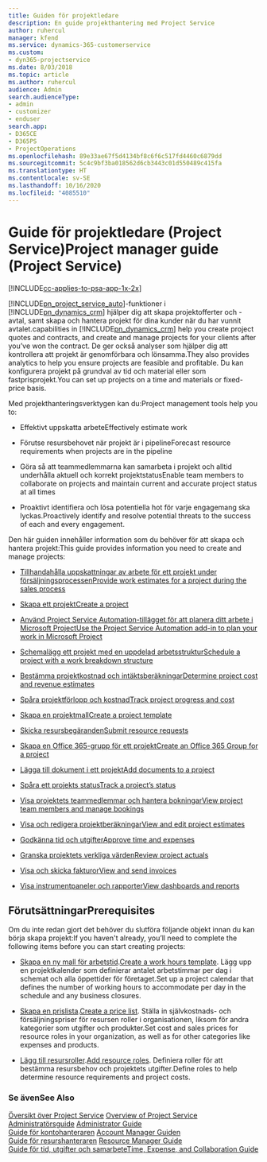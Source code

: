 ```yaml
---
title: Guiden för projektledare
description: En guide projekthantering med Project Service
author: ruhercul
manager: kfend
ms.service: dynamics-365-customerservice
ms.custom:
- dyn365-projectservice
ms.date: 8/03/2018
ms.topic: article
ms.author: ruhercul
audience: Admin
search.audienceType:
- admin
- customizer
- enduser
search.app:
- D365CE
- D365PS
- ProjectOperations
ms.openlocfilehash: 89e33ae67f5d4134bf8c6f6c517fd4460c6879dd
ms.sourcegitcommit: 5c4c9bf3ba018562d6cb3443c01d550489c415fa
ms.translationtype: HT
ms.contentlocale: sv-SE
ms.lasthandoff: 10/16/2020
ms.locfileid: "4085510"
---
```

# <a name="project-manager-guide-project-service"></a><span data-ttu-id="d10e6-103">Guide för projektledare (Project Service)</span><span class="sxs-lookup"><span data-stu-id="d10e6-103">Project manager guide (Project Service)</span></span>

[!INCLUDE[cc-applies-to-psa-app-1x-2x](../includes/cc-applies-to-psa-app-1x-2x.md)]

[!INCLUDE[pn_project_service_auto](../includes/pn-project-service-auto.md)]<span data-ttu-id="d10e6-104">-funktioner i [!INCLUDE[pn_dynamics_crm](../includes/pn-dynamics-crm.md)] hjälper dig att skapa projektofferter och -avtal, samt skapa och hantera projekt för dina kunder när du har vunnit avtalet.</span><span class="sxs-lookup"><span data-stu-id="d10e6-104">capabilities in [!INCLUDE[pn_dynamics_crm](../includes/pn-dynamics-crm.md)] help you create project quotes and contracts, and create and manage projects for your clients after you’ve won the contract.</span></span> <span data-ttu-id="d10e6-105">De ger också analyser som hjälper dig att kontrollera att projekt är genomförbara och lönsamma.</span><span class="sxs-lookup"><span data-stu-id="d10e6-105">They also provides analytics to help you ensure projects are feasible and profitable.</span></span> <span data-ttu-id="d10e6-106">Du kan konfigurera projekt på grundval av tid och material eller som fastprisprojekt.</span><span class="sxs-lookup"><span data-stu-id="d10e6-106">You can set up projects on a time and materials or fixed-price basis.</span></span>  
  
 <span data-ttu-id="d10e6-107">Med projekthanteringsverktygen kan du:</span><span class="sxs-lookup"><span data-stu-id="d10e6-107">Project management tools help you to:</span></span>  
  
-   <span data-ttu-id="d10e6-108">Effektivt uppskatta arbete</span><span class="sxs-lookup"><span data-stu-id="d10e6-108">Effectively estimate work</span></span>  
  
-   <span data-ttu-id="d10e6-109">Förutse resursbehovet när projekt är i pipeline</span><span class="sxs-lookup"><span data-stu-id="d10e6-109">Forecast resource requirements when projects are in the pipeline</span></span>  
  
-   <span data-ttu-id="d10e6-110">Göra så att teammedlemmarna kan samarbeta i projekt och alltid underhålla aktuell och korrekt projektstatus</span><span class="sxs-lookup"><span data-stu-id="d10e6-110">Enable team members to collaborate on projects and maintain current and accurate project status at all times</span></span>  
  
-   <span data-ttu-id="d10e6-111">Proaktivt identifiera och lösa potentiella hot för varje engagemang ska lyckas.</span><span class="sxs-lookup"><span data-stu-id="d10e6-111">Proactively identify and resolve potential threats to the success of each and every engagement.</span></span>  
  
<span data-ttu-id="d10e6-112">Den här guiden innehåller information som du behöver för att skapa och hantera projekt:</span><span class="sxs-lookup"><span data-stu-id="d10e6-112">This guide provides information you need to create and manage projects:</span></span>  
  
-   [<span data-ttu-id="d10e6-113">Tillhandahålla uppskattningar av arbete för ett projekt under försäljningsprocessen</span><span class="sxs-lookup"><span data-stu-id="d10e6-113">Provide work estimates for a project during the sales process</span></span>](../psa/provide-estimates-project-during-sales-process.md)  
  
-   [<span data-ttu-id="d10e6-114">Skapa ett projekt</span><span class="sxs-lookup"><span data-stu-id="d10e6-114">Create a project</span></span>](../psa/create-project.md)  
  
-   [<span data-ttu-id="d10e6-115">Använd Project Service Automation-tillägget för att planera ditt arbete i Microsoft Project</span><span class="sxs-lookup"><span data-stu-id="d10e6-115">Use the Project Service Automation add-in to plan your work in Microsoft Project</span></span>](../psa/add-plan-work-microsoft-project.md)  
  
-   [<span data-ttu-id="d10e6-116">Schemalägg ett projekt med en uppdelad arbetsstruktur</span><span class="sxs-lookup"><span data-stu-id="d10e6-116">Schedule a project with a work breakdown structure</span></span>](../psa/schedule-project-work-breakdown-structure.md)  
  
-   [<span data-ttu-id="d10e6-117">Bestämma projektkostnad och intäktsberäkningar</span><span class="sxs-lookup"><span data-stu-id="d10e6-117">Determine project cost and revenue estimates</span></span>](../psa/determine-project-cost-revenue-estimates.md)  
  
-   [<span data-ttu-id="d10e6-118">Spåra projektförlopp och kostnad</span><span class="sxs-lookup"><span data-stu-id="d10e6-118">Track project progress and cost</span></span>](../psa/track-project-progress-cost.md)  
  
-   [<span data-ttu-id="d10e6-119">Skapa en projektmall</span><span class="sxs-lookup"><span data-stu-id="d10e6-119">Create a project template</span></span>](../psa/create-project-template.md)  
  
-   [<span data-ttu-id="d10e6-120">Skicka resursbegäranden</span><span class="sxs-lookup"><span data-stu-id="d10e6-120">Submit resource requests</span></span>](../psa/submit-resource-requests.md)  
  
-   [<span data-ttu-id="d10e6-121">Skapa en Office 365-grupp för ett projekt</span><span class="sxs-lookup"><span data-stu-id="d10e6-121">Create an Office 365 Group for a project</span></span>](../psa/create-office-365-group-project.md)  
  
-   [<span data-ttu-id="d10e6-122">Lägga till dokument i ett projekt</span><span class="sxs-lookup"><span data-stu-id="d10e6-122">Add documents to a project</span></span>](../psa/add-documents-project.md)  
  
-   [<span data-ttu-id="d10e6-123">Spåra ett projekts status</span><span class="sxs-lookup"><span data-stu-id="d10e6-123">Track a project’s status</span></span>](../psa/track-project-status.md)  
  
-   [<span data-ttu-id="d10e6-124">Visa projektets teammedlemmar och hantera bokningar</span><span class="sxs-lookup"><span data-stu-id="d10e6-124">View project team members and manage bookings</span></span>](../psa/view-project-team-members-manage-bookings.md)  
  
-   [<span data-ttu-id="d10e6-125">Visa och redigera projektberäkningar</span><span class="sxs-lookup"><span data-stu-id="d10e6-125">View and edit project estimates</span></span>](../psa/view-edit-project-estimates.md)  
  
-   [<span data-ttu-id="d10e6-126">Godkänna tid och utgifter</span><span class="sxs-lookup"><span data-stu-id="d10e6-126">Approve time and expenses</span></span>](../psa/approve-time-expenses.md)  
  
-   [<span data-ttu-id="d10e6-127">Granska projektets verkliga värden</span><span class="sxs-lookup"><span data-stu-id="d10e6-127">Review project actuals</span></span>](../psa/review-project-actuals.md)  
  
-   [<span data-ttu-id="d10e6-128">Visa och skicka fakturor</span><span class="sxs-lookup"><span data-stu-id="d10e6-128">View and send invoices</span></span>](../psa/view-send-invoices.md)  
  
-   [<span data-ttu-id="d10e6-129">Visa instrumentpaneler och rapporter</span><span class="sxs-lookup"><span data-stu-id="d10e6-129">View dashboards and reports</span></span>](../psa/view-dashboards-reports.md)  
  
## <a name="prerequisites"></a><span data-ttu-id="d10e6-130">Förutsättningar</span><span class="sxs-lookup"><span data-stu-id="d10e6-130">Prerequisites</span></span>  
 <span data-ttu-id="d10e6-131">Om du inte redan gjort det behöver du slutföra följande objekt innan du kan börja skapa projekt:</span><span class="sxs-lookup"><span data-stu-id="d10e6-131">If you haven't already, you’ll need to complete the following items before you can start creating projects:</span></span>  
  
-   <span data-ttu-id="d10e6-132">[Skapa en ny mall för arbetstid](../psa/create-work-hours-template.md).</span><span class="sxs-lookup"><span data-stu-id="d10e6-132">[Create a work hours template](../psa/create-work-hours-template.md).</span></span> <span data-ttu-id="d10e6-133">Lägg upp en projektkalender som definierar antalet arbetstimmar per dag i schemat och alla öppettider för företaget.</span><span class="sxs-lookup"><span data-stu-id="d10e6-133">Set up a project calendar that defines the number of working hours to accommodate per day in the schedule and any business closures.</span></span>  
  
-   <span data-ttu-id="d10e6-134">[Skapa en prislista](../psa/create-price-list.md).</span><span class="sxs-lookup"><span data-stu-id="d10e6-134">[Create a price list](../psa/create-price-list.md).</span></span> <span data-ttu-id="d10e6-135">Ställa in självkostnads- och försäljningspriser för resursen roller i organisationen, liksom för andra kategorier som utgifter och produkter.</span><span class="sxs-lookup"><span data-stu-id="d10e6-135">Set cost and sales prices for resource roles in your organization, as well as for other categories like expenses and products.</span></span>  
  
-   <span data-ttu-id="d10e6-136">[Lägg till resursroller](../psa/add-resource-roles.md).</span><span class="sxs-lookup"><span data-stu-id="d10e6-136">[Add resource roles](../psa/add-resource-roles.md).</span></span> <span data-ttu-id="d10e6-137">Definiera roller för att bestämma resursbehov och projektets utgifter.</span><span class="sxs-lookup"><span data-stu-id="d10e6-137">Define roles to help determine resource requirements and project costs.</span></span>  
  
### <a name="see-also"></a><span data-ttu-id="d10e6-138">Se även</span><span class="sxs-lookup"><span data-stu-id="d10e6-138">See Also</span></span>  
 <span data-ttu-id="d10e6-139">[Översikt över Project Service](../psa/overview.md) </span><span class="sxs-lookup"><span data-stu-id="d10e6-139">[Overview of Project Service](../psa/overview.md) </span></span>  
 <span data-ttu-id="d10e6-140">[Administratörsguide](../psa/admin-guide.md) </span><span class="sxs-lookup"><span data-stu-id="d10e6-140">[Administrator Guide](../psa/admin-guide.md) </span></span>  
 <span data-ttu-id="d10e6-141">[Guide för kontohanteraren](../psa/account-manager-guide.md) </span><span class="sxs-lookup"><span data-stu-id="d10e6-141">[Account Manager Guiden](../psa/account-manager-guide.md) </span></span>  
 <span data-ttu-id="d10e6-142">[Guide för resurshanteraren](../psa/resource-manager-guide.md) </span><span class="sxs-lookup"><span data-stu-id="d10e6-142">[Resource Manager Guide](../psa/resource-manager-guide.md) </span></span>  
 [<span data-ttu-id="d10e6-143">Guide för tid, utgifter och samarbete</span><span class="sxs-lookup"><span data-stu-id="d10e6-143">Time, Expense, and Collaboration Guide</span></span>](../psa/time-expense-collaboration-guide.md)

